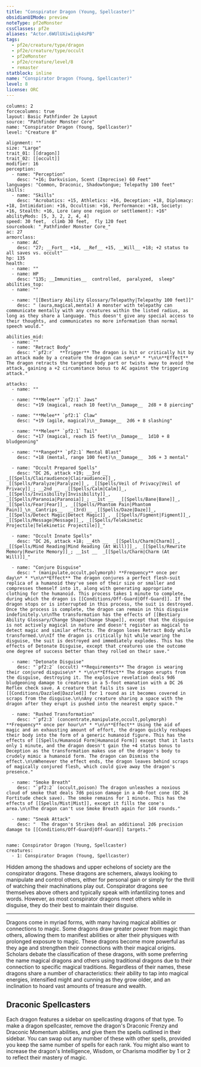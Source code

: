 ```yaml
---
title: "Conspirator Dragon (Young, Spellcaster)"
obsidianUIMode: preview
noteType: pf2eMonster
cssClasses: pf2e
aliases: "Actor.6WUlUXiw1iqk4sPB" 
tags:
  - pf2e/creature/type/dragon
  - pf2e/creature/type/occult
  - pf2eMonster
  - pf2e/creature/level/8
  - remaster
statblock: inline
name: "Conspirator Dragon (Young, Spellcaster)"
level: 8
license: ORC
---
```


```statblock
columns: 2
forcecolumns: true
layout: Basic Pathfinder 2e Layout
source: "Pathfinder Monster Core"
name: "Conspirator Dragon (Young, Spellcaster)"
level: "Creature 8"

alignment: ""
size: "Large"
trait_01: [[dragon]]
trait_02: [[occult]]
modifier: 16
perception:
  - name: "Perception"
    desc: "+16; Darkvision, Scent (Imprecise) 60 Feet"
languages: "Common, Draconic, Shadowtongue; Telepathy 100 feet"
skills:
  - name: "Skills"
    desc: "Acrobatics: +15, Athletics: +16, Deception: +18, Diplomacy: +18, Intimidation: +16, Occultism: +16, Performance: +18, Society: +16, Stealth: +16, Lore (any one region or settlement): +16"
abilityMods: [5, 3, 2, 2, 4, 4]
speed: 30 feet,  climb 30 feet,  fly 120 feet
sourcebook: "_Pathfinder Monster Core_"
ac: 27
armorclass:
  - name: AC
    desc: "27; __Fort__ +14, __Ref__ +15, __Will__ +18; +2 status to all saves vs. occult"
hp: 135
health:
  - name: ""
  - name: HP
    desc: "135; __Immunities__  controlled,  paralyzed,  sleep"
abilities_top:
  - name: ""

  - name: "[[Bestiary Ability Glossary/Telepathy|Telepathy 100 feet]]"
    desc: " (aura,magical,mental) A monster with telepathy can communicate mentally with any creatures within the listed radius, as long as they share a language. This doesn't give any special access to their thoughts, and communicates no more information than normal speech would."

abilities_mid:
  - name: ""
  - name: "Retract Body"
    desc: "`pf2:r`  **Trigger** The dragon is hit or critically hit by an attack made by a creature the dragon can see\n* * *\n\n**Effect** The dragon retracts the targeted body part or twists away to avoid the attack, gaining a +2 circumstance bonus to AC against the triggering attack."

attacks:
  - name: ""

  - name: "**Melee** `pf2:1` Jaws"
    desc: "+19 (magical, reach 10 feet)\n__Damage__  2d8 + 8 piercing"

  - name: "**Melee** `pf2:1` Claw"
    desc: "+19 (agile, magical)\n__Damage__  2d6 + 8 slashing"

  - name: "**Melee** `pf2:1` Tail"
    desc: "+17 (magical, reach 15 feet)\n__Damage__  1d10 + 8 bludgeoning"

  - name: "**Ranged** `pf2:1` Mental Blast"
    desc: "+18 (mental, range 100 feet)\n__Damage__  3d6 + 3 mental"

  - name: "Occult Prepared Spells"
    desc: "DC 26, attack +19; __3rd __  _[[Spells/Clairaudience|Clairaudience]]_, _[[Spells/Paralyze|Paralyze]]_, _[[Spells/Veil of Privacy|Veil of Privacy]]_; __2nd __  _[[Spells/Calm|Calm]]_, _[[Spells/Invisibility|Invisibility]]_, _[[Spells/Paranoia|Paranoia]]_; __1st __  _[[Spells/Bane|Bane]]_, _[[Spells/Fear|Fear]]_, _[[Spells/Phantom Pain|Phantom Pain]]_\n__Cantrips__  __(3rd)__ _[[Spells/Daze|Daze]]_, _[[Spells/Detect Magic|Detect Magic]]_, _[[Spells/Figment|Figment]]_, _[[Spells/Message|Message]]_, _[[Spells/Telekinetic Projectile|Telekinetic Projectile]]_"

  - name: "Occult Innate Spells"
    desc: "DC 26, attack +18; __4th __  _[[Spells/Charm|Charm]]_, _[[Spells/Mind Reading|Mind Reading (At Will)]]_, _[[Spells/Rewrite Memory|Rewrite Memory]]_; __1st __  _[[Spells/Charm|Charm (At Will)]]_"

  - name: "Conjure Disguise"
    desc: " (manipulate,occult,polymorph) **Frequency** once per day\n* * *\n\n**Effect** The dragon conjures a perfect flesh-suit replica of a humanoid they've seen of their size or smaller and compresses themself into it, along with generating appropriate clothing for the humanoid. This process takes 1 minute to complete, during which the dragon is [[Conditions/Off-Guard|Off-Guard]]. If the dragon stops or is interrupted in this process, the suit is destroyed. Once the process is complete, the dragon can remain in this disguise indefinitely.\n\nThe transformation has the effects of [[Bestiary Ability Glossary/Change Shape|Change Shape]], except that the disguise is not actively magical in nature and doesn't register as magical to detect magic and similar effects. The dragon loses Retract Body while transformed.\n\nIf the dragon is critically hit while wearing the disguise, the suit is destroyed and immediately explodes. This has the effects of Detonate Disguise, except that creatures use the outcome one degree of success better than they rolled on their save."

  - name: "Detonate Disguise"
    desc: "`pf2:2` (occult) **Requirements** The dragon is wearing their conjured disguise\n* * *\n\n**Effect** The dragon erupts from the disguise, destroying it. The explosive revelation deals 9d6 bludgeoning damage to creatures in a 5-foot emanation with a DC 26 Reflex check save. A creature that fails its save is [[Conditions/Dazzled|Dazzled]] for 1 round as it becomes covered in scraps from the disguise.\n\nAny creature sharing a space with the dragon after they erupt is pushed into the nearest empty space."

  - name: "Rushed Transformation"
    desc: "`pf2:3` (concentrate,manipulate,occult,polymorph) **Frequency** once per hour\n* * *\n\n**Effect** Using the aid of magic and an exhausting amount of effort, the dragon quickly reshapes their body into the form of a generic humanoid figure. This has the effects of [[Spells/Humanoid Form|Humanoid Form]] except that it lasts only 1 minute, and the dragon doesn't gain the +4 status bonus to Deception as the transformation makes use of the dragon's body to crudely mimic a humanoid form. The dragon can Dismiss the effect.\n\nWhenever the effect ends, the dragon leaves behind scraps of magically conjured flesh, which could give away the dragon's presence."

  - name: "Smoke Breath"
    desc: "`pf2:2` (occult,poison) The dragon unleashes a noxious cloud of smoke that deals 7d6 poison damage in a 40-foot cone (DC 26 Fortitude check save). The smoke remains for 1 minute. This has the effects of [[Spells/Mist|Mist]], except it fills the cone's area.\n\nThe dragon can't use Smoke Breath again for 1d4 rounds."

  - name: "Sneak Attack"
    desc: "  The dragon's Strikes deal an additional 2d6 precision damage to [[Conditions/Off-Guard|Off-Guard]] targets."
 
```

```encounter-table
name: Conspirator Dragon (Young, Spellcaster)
creatures:
  - 1: Conspirator Dragon (Young, Spellcaster)
```



Hidden among the shadows and upper echelons of society are the conspirator dragons. These dragons are schemers, always looking to manipulate and control others, either for personal gain or simply for the thrill of watching their machinations play out. Conspirator dragons see themselves above others and typically speak with infantilizing tones and words. However, as most conspirator dragons meet others while in disguise, they do their best to maintain their disguise.

* * *

Dragons come in myriad forms, with many having magical abilities or connections to magic. Some dragons draw greater power from magic than others, allowing them to manifest abilities or alter their physiques with prolonged exposure to magic. These dragons become more powerful as they age and strengthen their connections with their magical origins. Scholars debate the classification of these dragons, with some preferring the name magical dragons and others using traditional dragons due to their connection to specific magical traditions. Regardless of their names, these dragons share a number of characteristics: their ability to tap into magical energies, intensified might and cunning as they grow older, and an inclination to hoard vast amounts of treasure and wealth.

## Draconic Spellcasters

Each dragon features a sidebar on spellcasting dragons of that type. To make a dragon spellcaster, remove the dragon's Draconic Frenzy and Draconic Momentum abilities, and give them the spells outlined in their sidebar. You can swap out any number of these with other spells, provided you keep the same number of spells for each rank. You might also want to increase the dragon's Intelligence, Wisdom, or Charisma modifier by 1 or 2 to reflect their mastery of magic.
